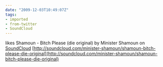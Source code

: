 ```yaml
---
date: "2009-12-03T10:49:07Z"
tags:
- imported
- from-twitter
- SoundCloud
---
```

likes Shamoun - Bitch Please \(die original\) by Minister Shamoun on [SoundCloud](/tags/SoundCloud) [http://soundcloud.com/minister-shamoun/shamoun-bitch-please-die-original](http://soundcloud.com/minister-shamoun/shamoun-bitch-please-die-original)
